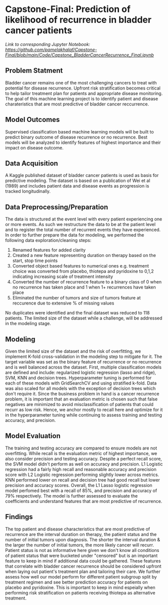 # Capstone-Final: Prediction of likelihood of recurrence in bladder cancer patients

_Link to corresponding Jupyter Notebook: 
https://github.com/pamelakhalaf/Capstone-Final/blob/main/Code/Capstone_BladderCancerRecurrence_Final.ipynb_

## Problem Statment 
Bladder cancer remains one of the most challenging cancers to treat with potential for disease recurrence. Upfront risk stratification becomes critical to help tailor treatment plan for patients and appropriate disease monitoring. The goal of this machine learning project is to identify patient and disease charateristics that are most predictive of bladder cancer reccurrence. 

## Model Outcomes 
Supervised classification based machine learning models will be built to predict binary outcome of disease recurrence or no recurrence. Best models will be analyzed to identify features of highest importance and their impact on disease outcome.  

## Data Acquisition 
A Kaggle published dataset of bladder cancer patients is used as basis for predictive modeling. The dataset is based on a publication of Wei et al (1989) and includes patient data and disease events as progression is tracked longitudinally. 

## Data Preprocessing/Preparation
The data is structured at the event level with every patient experiencing one or more events. As such we restructure the data to be at the patient level and to register the total number of recurrent events they have experienced. In order to further prepare the data for modeling, we performed the following data exploration/cleaning steps: 
1. Renamed features for added clarity
2. Created a new feature representing duration on therapy based on the start, stop time points
3. Converted object based features to numerical ones e.g. treatment choice was converted from placebo, thiotepa and pyridoxine to 0,1,2 indicating increasing scale of treatment intensity
4. Converted the number of recurrence feature to a binary class of 0 when no recurrence has taken place and 1 when 1+ recurrences have taken place
5. Eliminated the number of tumors and size of tumors feature at reccurence due to extensive % of missing values

No duplicates were identified and the final dataset was reduced to 118 patients. The limited size of the dataset while a challenge,  will be addressed in the modeling stage. 

## Modeling 
Given the limited size of the dataset and the risk of overfitting, we implement K-fold cross-validation in the modeling step to mitigate for it. The target variable was set as the binary feature of recurrence or no recurrence and is well balanced across the dataset. First, multiple classification models are defined and include: regularized logistic regression (lasso and ridge), SVM, KNN and decision trees. Hyperparameter tuning is performed for each of these models with GridSearchCV and using stratified k-fold. Data was also scaled for all models with the exception of decision trees which don't require it. 
Since the business problem in hand is a cancer recurrence problem, it is important that an evaluation metric is chosen such that false negatives are minimized to avoid misclassification of patients that could recurr as low risk. Hence, we anchor mostly to recall here and optimize for it in the hyperparameter tuning while continuing to assess training and testing accuracy, and precision. 

## Model Evaluation 
The training and testing accuracy are compared to ensure models are not overfitting. While recall is the evaluation metric of highest importance, we also consider precision and testing accuracy. Despite a perfect recall score, the SVM model didn't perform as well on accuracy and precision. L1 Logistic regression had a fairly high recall and reasonable accuracy and precision score with L2 Logistic regression performing slightly lower across metrics. 
KNN performed lower on recall and decision tree had good recall but lower precision and accuracy scores. Overall, the L1 Lasso logistic regression model perfomed best with a recall of 85%, and precision and accuracy of 79% respectively. The model is further assessed to evaluate the coefficients and understand features that are most predictive of recurrence. 

## Findings
The top patient and disease characteristics that are most predictive of recurrence are the interval duration on therapy, the patient status and the number of initial tumors upon diagnosis. The shorter the interval duration & the larger the number of initial tumors, the more likely cancer will recurr. Patient status is not as informative here given we don't know all conditions of patient status that were bucketed under "censored" but is an important feature to keep in mind if additional data could be gathered. These features that correlate with bladder cancer recurrence should be considered upfront when laying out patient's treatment plan and tailoring their care. We further assess how well our model perform for different patient subgroup split by treatment regimen and see better prediction accuracy for patients on placebo and pyridoxine. This is important to keep in mind espeially when performing risk stratification on patients receiving thiotepa as alternative treatment. 
